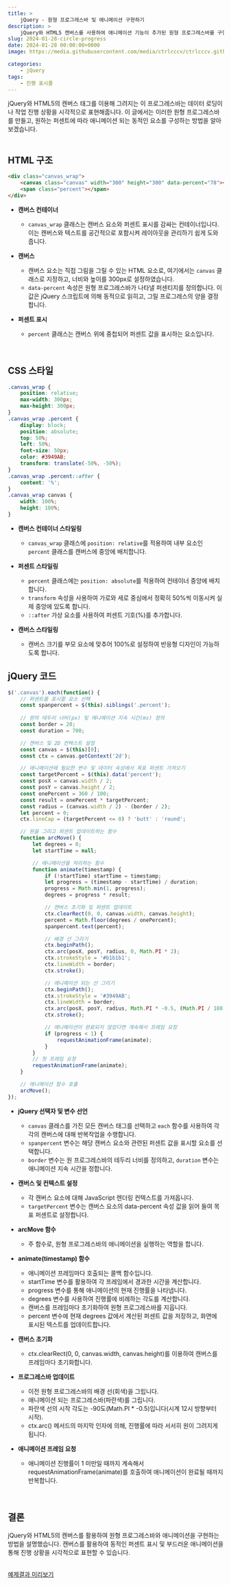 ```yaml
---
title: >  
    jQuery - 원형 프로그레스바 및 애니메이션 구현하기
description: >  
    jQuery와 HTML5 캔버스를 사용하여 애니메이션 기능이 추가된 원형 프로그레스바를 구현하는 방법을 자세히 소개합니다.
slug: 2024-01-28-circle-progress
date: 2024-01-28 00:00:00+0000
image: https://media.githubusercontent.com/media/ctrlcccv/ctrlcccv.github.io/master/assets/img/post/2024-01-28-circle-progress.webp

categories:
    - jQuery
tags:
    - 진행 표시줄
---
```

jQuery와 HTML5의 캔버스 태그를 이용해 그려지는 이 프로그레스바는 데이터 로딩이나 작업 진행 상황을 시각적으로 표현해줍니다. 이 글에서는 이러한 원형 프로그레스바를 만들고, 원하는 퍼센트에 따라 애니메이션 되는 동적인 요소를 구성하는 방법을 알아보겠습니다.   
<br>

## HTML 구조
```html
<div class="canvas_wrap">
    <canvas class="canvas" width="300" height="300" data-percent="78"></canvas>
    <span class="percent"></span>
</div>
```
* **캔버스 컨테이너**
  * `canvas_wrap` 클래스는 캔버스 요소와 퍼센트 표시를 감싸는 컨테이너입니다. 이는 캔버스와 텍스트를 공간적으로 포함시켜 레이아웃을 관리하기 쉽게 도와줍니다.

* **캔버스**
  * 캔버스 요소는 직접 그림을 그릴 수 있는 HTML 요소로, 여기에서는 `canvas` 클래스로 지정하고, 너비와 높이를 300px로 설정하였습니다.
  * `data-percent` 속성은 원형 프로그레스바가 나타낼 퍼센티지를 정의합니다. 이 값은 jQuery 스크립트에 의해 동적으로 읽히고, 그릴 프로그레스의 양을 결정합니다.

* **퍼센트 표시**
  * `percent` 클래스는 캔버스 위에 중첩되어 퍼센트 값을 표시하는 요소입니다.  
<br>  

## CSS 스타일

```css
.canvas_wrap {
    position: relative;
    max-width: 300px;
    max-height: 300px;
}
.canvas_wrap .percent {
    display: block;
    position: absolute;
    top: 50%;
    left: 50%;
    font-size: 50px;
    color: #3949AB;
    transform: translate(-50%, -50%);
}
.canvas_wrap .percent::after {
    content: '%';
}
.canvas_wrap canvas {
    width: 100%;
    height: 100%;
}
```
* **캔버스 컨테이너 스타일링**
  * `canvas_wrap` 클래스에 `position: relative`를 적용하여 내부 요소인 `percent` 클래스를 캔버스에 중앙에 배치합니다.

* **퍼센트 스타일링**
  * `percent` 클래스에는 `position: absolute`를 적용하여 컨테이너 중앙에 배치합니다.
  * `transform` 속성을 사용하여 가로와 세로 중심에서 정확히 50%씩 이동시켜 실제 중앙에 있도록 합니다.
  * `::after` 가상 요소를 사용하여 퍼센트 기호(%)를 추가합니다.

* **캔버스 스타일링**
  * 캔버스 크기를 부모 요소에 맞추어 100%로 설정하여 반응형 디자인이 가능하도록 합니다.   

<script async src="https://pagead2.googlesyndication.com/pagead/js/adsbygoogle.js?client=ca-pub-8535540836842352" crossorigin="anonymous"></script>
<ins class="adsbygoogle"
     style="display:block; text-align:center;"
     data-ad-layout="in-article"
     data-ad-format="fluid"
     data-ad-client="ca-pub-8535540836842352"
     data-ad-slot="2974559225"></ins>
<script>
     (adsbygoogle = window.adsbygoogle || []).push({});
</script>

## jQuery 코드

```js
$('.canvas').each(function() { 
    // 퍼센트를 표시할 요소 선택
    const spanpercent = $(this).siblings('.percent');
    
    // 원의 테두리 너비(px) 및 애니메이션 지속 시간(ms) 정의 
    const border = 20;
    const duration = 700; 

    // 캔버스 및 2D 컨텍스트 설정
    const canvas = $(this)[0]; 
    const ctx = canvas.getContext('2d');

    // 애니메이션에 필요한 변수 및 데이터 속성에서 목표 퍼센트 가져오기
    const targetPercent = $(this).data('percent');
    const posX = canvas.width / 2;
    const posY = canvas.height / 2;
    const onePercent = 360 / 100;
    const result = onePercent * targetPercent;
    const radius = (canvas.width / 2) - (border / 2);
    let percent = 0;
    ctx.lineCap = (targetPercent <= 0) ? 'butt' : 'round';

    // 원을 그리고 퍼센트 업데이트하는 함수
    function arcMove() {
        let degrees = 0;
        let startTime = null;

        // 애니메이션을 처리하는 함수
        function animate(timestamp) {
            if (!startTime) startTime = timestamp;
            let progress = (timestamp - startTime) / duration;
            progress = Math.min(1, progress);
            degrees = progress * result;

            // 캔버스 초기화 및 퍼센트 업데이트
            ctx.clearRect(0, 0, canvas.width, canvas.height);
            percent = Math.floor(degrees / onePercent);
            spanpercent.text(percent);

            // 배경 선 그리기
            ctx.beginPath();
            ctx.arc(posX, posY, radius, 0, Math.PI * 2);
            ctx.strokeStyle = '#b1b1b1';
            ctx.lineWidth = border;
            ctx.stroke();

            // 애니메이션 되는 선 그리기
            ctx.beginPath();
            ctx.strokeStyle = '#3949AB';
            ctx.lineWidth = border;
            ctx.arc(posX, posY, radius, Math.PI * -0.5, (Math.PI / 180) * degrees - (Math.PI / 2));
            ctx.stroke();

            // 애니메이션이 완료되지 않았다면 계속해서 프레임 요청
            if (progress < 1) {
                requestAnimationFrame(animate);
            }
        }
        // 첫 프레임 요청
        requestAnimationFrame(animate);
    }

    // 애니메이션 함수 호출
    arcMove();
});
```
* **jQuery 선택자 및 변수 선언**
  * `canvas` 클래스를 가진 모든 캔버스 태그를 선택하고 `each` 함수를 사용하여 각각의 캔버스에 대해 반복작업을 수행합니다.
  * `spanpercent` 변수는 해당 캔버스 요소와 관련된 퍼센트 값을 표시할 요소를 선택합니다.
  * `border` 변수는 원 프로그레스바의 테두리 너비를 정의하고, `duration` 변수는 애니메이션 지속 시간을 정합니다.

* **캔버스 및 컨텍스트 설정**
  * 각 캔버스 요소에 대해 JavaScript 렌더링 컨텍스트를 가져옵니다.
  * `targetPercent` 변수는 캔버스 요소의 data-percent 속성 값을 읽어 들여 목표 퍼센트로 설정합니다.

* **arcMove 함수**
  * 주 함수로, 원형 프로그레스바의 애니메이션을 실행하는 역할을 합니다.

* **animate(timestamp) 함수**
  * 애니메이션 프레임마다 호출되는 콜백 함수입니다.
  * startTime 변수를 활용하여 각 프레임에서 경과한 시간을 계산합니다.
  * progress 변수를 통해 애니메이션의 현재 진행률을 나타냅니다.
  * degrees 변수를 사용하여 진행률에 비례하는 각도를 계산합니다.
  * 캔버스를 프레임마다 초기화하여 원형 프로그레스바를 지웁니다.
  * percent 변수에 현재 degrees 값에서 계산된 퍼센트 값을 저장하고, 화면에 표시된 텍스트를 업데이트합니다.

* **캔버스 초기화**
  * ctx.clearRect(0, 0, canvas.width, canvas.height)를 이용하여 캔버스를 프레임마다 초기화합니다.

* **프로그레스바 업데이트**
  * 이전 원형 프로그레스바의 배경 선(회색)을 그립니다.
  * 애니메이션 되는 프로그레스바(파란색)를 그립니다.
  * 파란색 선의 시작 각도는 -90도(Math.PI * -0.5)입니다(시계 12시 방향부터 시작).
  * ctx.arc() 메서드의 마지막 인자에 의해, 진행률에 따라 서서히 원이 그려지게 됩니다.

* **애니메이션 프레임 요청**
  * 애니메이션 진행률이 1 미만일 때까지 계속해서 requestAnimationFrame(animate)를 호출하여 애니메이션이 완료될 때까지 반복합니다.  
<br>

## 결론
jQuery와 HTML5의 캔버스를 활용하여 원형 프로그레스바와 애니메이션을 구현하는 방법을 설명했습니다. 캔버스를 활용하여 동적인 퍼센트 표시 및 부드러운 애니메이션을 통해 진행 상황을 시각적으로 표현할 수 있습니다.   
<br>

<div class="btn_wrap">
    <a href="https://ctrlcccv.github.io/ctrlcccv-demo/2024-01-28-circle-progress/" target="_blank">예제결과 미리보기</a>
</div>
